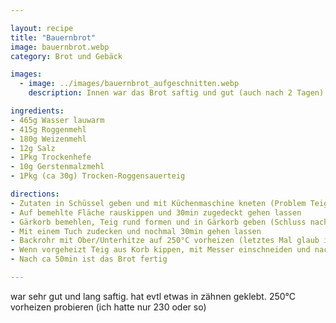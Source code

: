 ```yaml
---

layout: recipe
title: "Bauernbrot"
image: bauernbrot.webp
category: Brot und Gebäck

images:
  - image: ../images/bauernbrot_aufgeschnitten.webp
    description: Innen war das Brot saftig und gut (auch nach 2 Tagen). Hat allerdings noch ganz leicht in Zähnen geklebt (vmtl weil ich das Rohr anfangs weniger heiß hatte)

ingredients:
- 465g Wasser lauwarm
- 415g Roggenmehl
- 180g Weizenmehl
- 12g Salz
- 1Pkg Trockenhefe
- 10g Gerstenmalzmehl
- 1Pkg (ca 30g) Trocken-Roggensauerteig

directions:
- Zutaten in Schüssel geben und mit Küchenmaschine kneten (Problem Teig war sehr patzig, hat in Maschine im Eck geklebt, Endergebnis war aber gut)
- Auf bemehlte Fläche rauskippen und 30min zugedeckt gehen lassen
- Gärkorb bemehlen, Teig rund formen und in Gärkorb geben (Schluss nach oben)
- Mit einem Tuch zudecken und nochmal 30min gehen lassen
- Backrohr mit Ober/Unterhitze auf 250°C vorheizen (letztes Mal glaub ich etwas weniger, aber war wie gesagt etwas zu saftig daher 250 probieren)
- Wenn vorgeheizt Teig aus Korb kippen, mit Messer einschneiden und nach paar Min ins Rohr schieben und sofort auf 185°C reduzieren
- Nach ca 50min ist das Brot fertig

---
```


war sehr gut und lang saftig. hat evtl etwas in zähnen geklebt. 250°C vorheizen probieren (ich hatte nur 230 oder so)